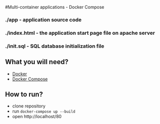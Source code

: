 
#Multi-container applications - Docker Compose

### ./app - application source code

### ./index.html - the application start page file on apache server

### ./init.sql - SQL database initialization file

## What you will need?

 - [Docker](https://www.docker.com)
 - [Docker Compose](https://docs.docker.com/compose/)

## How to run?

 - clone repository
 - run `docker-compose up --build` 
 - open http://localhost/80
